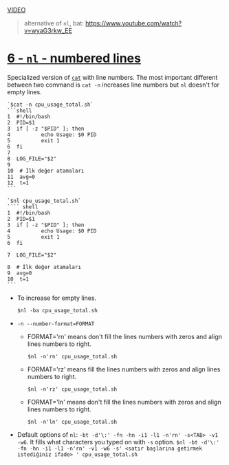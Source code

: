 [VIDEO](https://youtu.be/BIRgKVqjzqg)

> alternative of `nl`, bat: https://www.youtube.com/watch?v=wyaG3rkw_EE

# [6 - `nl` - numbered lines](https://youtu.be/BIRgKVqjzqg)
Specialized version of [`cat`](#1-cat-concatenate.md) with line numbers. The most important different between two command is `cat -n` increases line numbers but `nl` doesn't for empty lines.

    `$cat -n cpu_usage_total.sh`
    ```shell
    1  #!/bin/bash
    2  PID=$1
    3  if [ -z "$PID" ]; then
    4          echo Usage: $0 PID
    5          exit 1
    6  fi
    7
    8  LOG_FILE="$2"
    9
    10  # İlk değer atamaları
    11  avg=0
    12  t=1
    ```

    `$nl cpu_usage_total.sh`
    ```` shell
    1  #!/bin/bash
    2  PID=$1
    3  if [ -z "$PID" ]; then
    4          echo Usage: $0 PID
    5          exit 1
    6  fi

    7  LOG_FILE="$2"

    8  # İlk değer atamaları
    9  avg=0
    10  t=1
    ```

- To increase for empty lines.

    `$nl -ba cpu_usage_total.sh`
- `-n --number-format=FORMAT`
  - FORMAT='rn' means don't fill the lines numbers with zeros and align lines numbers to right.
  
    `$nl -n'rn' cpu_usage_total.sh`
  - FORMAT='rz' means fill the lines numbers with zeros and align lines numbers to right.
  
    `$nl -n'rz' cpu_usage_total.sh`
  - FORMAT='ln' means don't fill the lines numbers with zeros and align lines numbers to right.

    `$nl -n'ln' cpu_usage_total.sh`

- Default options of `nl`: `-bt -d'\:' -fn -hn -i1 -l1 -n'rn' -s<TAB> -v1 -w6`. It fills what characters you typed on with `-s` option.
`$nl -bt -d'\:' -fn -hn -i1 -l1 -n'rn' -v1 -w6 -s' <satır başlarına getirmek istediğiniz ifade> ' cpu_usage_total.sh`